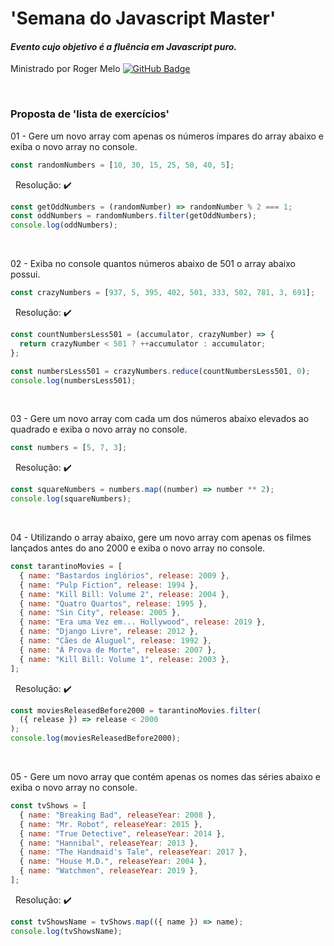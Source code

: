 # 'Semana do Javascript Master'

#### _Evento cujo objetivo é a fluência em Javascript puro._

Ministrado por Roger Melo [![GitHub Badge](https://img.shields.io/badge/GitHub-100000?style=flat-square&logo=GitHub&logoColor=white&link=https://github.com/roger-Melo/)](https://github.com/roger-Melo/)

&nbsp;

### Proposta de 'lista de exercícios'

01 - Gere um novo array com apenas os números ímpares do array abaixo e exiba o novo array no console.

```javascript
const randomNumbers = [10, 30, 15, 25, 50, 40, 5];
```

&nbsp;
Resolução: :heavy_check_mark:

```javascript
const getOddNumbers = (randomNumber) => randomNumber % 2 === 1;
const oddNumbers = randomNumbers.filter(getOddNumbers);
console.log(oddNumbers);
```

&nbsp;
&nbsp;

02 - Exiba no console quantos números abaixo de 501 o array abaixo possui.

```javascript
const crazyNumbers = [937, 5, 395, 402, 501, 333, 502, 781, 3, 691];
```

&nbsp;
Resolução: :heavy_check_mark:

```javascript
const countNumbersLess501 = (accumulator, crazyNumber) => {
  return crazyNumber < 501 ? ++accumulator : accumulator;
};

const numbersLess501 = crazyNumbers.reduce(countNumbersLess501, 0);
console.log(numbersLess501);
```

&nbsp;
&nbsp;

03 - Gere um novo array com cada um dos números abaixo elevados ao quadrado e exiba o novo array no console.

```javascript
const numbers = [5, 7, 3];
```

&nbsp;
Resolução: :heavy_check_mark:

```javascript
const squareNumbers = numbers.map((number) => number ** 2);
console.log(squareNumbers);
```

&nbsp;
&nbsp;

04 - Utilizando o array abaixo, gere um novo array com apenas os filmes lançados antes do ano 2000 e exiba o novo array no console.

```javascript
const tarantinoMovies = [
  { name: "Bastardos inglórios", release: 2009 },
  { name: "Pulp Fiction", release: 1994 },
  { name: "Kill Bill: Volume 2", release: 2004 },
  { name: "Quatro Quartos", release: 1995 },
  { name: "Sin City", release: 2005 },
  { name: "Era uma Vez em... Hollywood", release: 2019 },
  { name: "Django Livre", release: 2012 },
  { name: "Cães de Aluguel", release: 1992 },
  { name: "À Prova de Morte", release: 2007 },
  { name: "Kill Bill: Volume 1", release: 2003 },
];
```

&nbsp;
Resolução: :heavy_check_mark:

```javascript
const moviesReleasedBefore2000 = tarantinoMovies.filter(
  ({ release }) => release < 2000
);
console.log(moviesReleasedBefore2000);
```

&nbsp;
&nbsp;

05 - Gere um novo array que contém apenas os nomes das séries abaixo e exiba o novo array no console.

```javascript
const tvShows = [
  { name: "Breaking Bad", releaseYear: 2008 },
  { name: "Mr. Robot", releaseYear: 2015 },
  { name: "True Detective", releaseYear: 2014 },
  { name: "Hannibal", releaseYear: 2013 },
  { name: "The Handmaid's Tale", releaseYear: 2017 },
  { name: "House M.D.", releaseYear: 2004 },
  { name: "Watchmen", releaseYear: 2019 },
];
```

&nbsp;
Resolução: :heavy_check_mark:

```javascript
const tvShowsName = tvShows.map(({ name }) => name);
console.log(tvShowsName);
```
